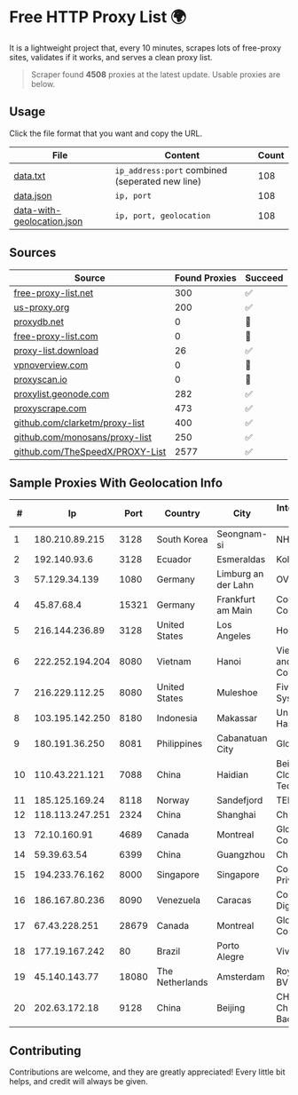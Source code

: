 
# Free HTTP Proxy List 🌍

It is a lightweight project that, every 10 minutes, scrapes lots of free-proxy sites, validates if it works, and serves a clean proxy list.


> Scraper found **4508** proxies at the latest update. Usable proxies are below.

## Usage

Click the file format that you want and copy the URL.


|File|Content|Count|
|----|-------|-----|
|[data.txt](https://raw.githubusercontent.com/themiralay/Proxy-List-World/master/data.txt)|`ip_address:port` combined (seperated new line)|108|
|[data.json](https://raw.githubusercontent.com/themiralay/Proxy-List-World/master/data.json)|`ip, port`|108|
|[data-with-geolocation.json](https://raw.githubusercontent.com/themiralay/Proxy-List-World/master/data-with-geolocation.json)|`ip, port, geolocation`|108|

## Sources

|Source|Found Proxies|Succeed|
|------|-------------|-------|
|[free-proxy-list.net](https://free-proxy-list.net)|300|✅|
|[us-proxy.org](https://www.us-proxy.org)|200|✅|
|[proxydb.net](http://proxydb.net)|0|🚫|
|[free-proxy-list.com](https://free-proxy-list.com/?page=&port=&type%5B%5D=http&type%5B%5D=https&up_time=0&search=Search)|0|🚫|
|[proxy-list.download](https://www.proxy-list.download/HTTP)|26|✅|
|[vpnoverview.com](https://vpnoverview.com/privacy/anonymous-browsing/free-proxy-servers)|0|🚫|
|[proxyscan.io](https://www.proxyscan.io)|0|🚫|
|[proxylist.geonode.com](https://proxylist.geonode.com/api/proxy-list?limit=300&page=1&sort_by=lastChecked&sort_type=desc&protocols=http,https)|282|✅|
|[proxyscrape.com](https://api.proxyscrape.com/v2/?request=displayproxies&protocol=http&timeout=10000&country=all&ssl=all&anonymity=all)|473|✅|
|[github.com/clarketm/proxy-list](https://raw.githubusercontent.com/clarketm/proxy-list/master/proxy-list-raw.txt)|400|✅|
|[github.com/monosans/proxy-list](https://raw.githubusercontent.com/monosans/proxy-list/main/proxies/http.txt)|250|✅|
|[github.com/TheSpeedX/PROXY-List](https://raw.githubusercontent.com/TheSpeedX/PROXY-List/master/http.txt)|2577|✅|


## Sample Proxies With Geolocation Info

|#|Ip|Port|Country|City|Internet Service Provider|
|-|--|----|-------|----|-------------------------|
|1|180.210.89.215|3128|South Korea|Seongnam-si|NHNCLOUD|
|2|192.140.93.6|3128|Ecuador|Esmeraldas|Kolvech S.A.|
|3|57.129.34.139|1080|Germany|Limburg an der Lahn|OVH SAS|
|4|45.87.68.4|15321|Germany|Frankfurt am Main|Cogent Communications|
|5|216.144.236.89|3128|United States|Los Angeles|HostPapa|
|6|222.252.194.204|8080|Vietnam|Hanoi|VietNam Post and Telecom Corporation|
|7|216.229.112.25|8080|United States|Muleshoe|Five Area Systems, LLC|
|8|103.195.142.250|8180|Indonesia|Makassar|Universitas Hasanuddin|
|9|180.191.36.250|8081|Philippines|Cabanatuan City|Globe Telecom|
|10|110.43.221.121|7088|China|Haidian|Beijing Kingsoft Cloud Internet Technology Co|
|11|185.125.169.24|8118|Norway|Sandefjord|TERRAHOST|
|12|118.113.247.251|2324|China|Shanghai|Chinanet|
|13|72.10.160.91|4689|Canada|Montreal|GloboTech Communications|
|14|59.39.63.54|6399|China|Guangzhou|Chinanet|
|15|194.233.76.162|8000|Singapore|Singapore|Contabo Asia Private Limited|
|16|186.167.80.236|8090|Venezuela|Caracas|Corporacion Digitel C.A|
|17|67.43.228.251|28679|Canada|Montreal|GloboTech Communications|
|18|177.19.167.242|80|Brazil|Porto Alegre|Vivo|
|19|45.140.143.77|18080|The Netherlands|Amsterdam|RoyaleHosting BV|
|20|202.63.172.18|9128|China|Beijing|CHINA UNICOM China169 Backbone|



## Contributing

Contributions are welcome, and they are greatly appreciated! Every
little bit helps, and credit will always be given.

